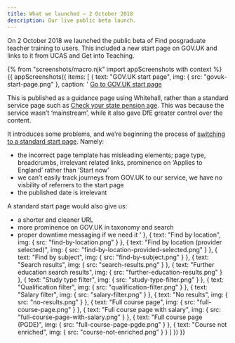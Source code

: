 ```yaml
---
title: What we launched – 2 October 2018
description: Our live public beta launch.
---
```

On 2 October 2018 we launched the public beta of Find posgraduate teacher training to users. This included a new start page on GOV.UK and links to it from UCAS and Get into Teaching.

{% from "screenshots/macro.njk" import appScreenshots with context %}
{{ appScreenshots({
  items: [
    {
      text: "GOV.UK start page",
      img: { src: "govuk-start-page.png" },
      caption: '
[Go to GOV.UK start page](https://www.gov.uk/find-postgraduate-teacher-training-courses)

This is published as a guidance page using Whitehall, rather than a standard service page such as [Check your state pension age](https://www.gov.uk/state-pension-age). This was because the service wasn’t ‘mainstream’, while it also gave DfE greater control over the content.

It introduces some problems, and we’re beginning the process of [switching to a standard start page](https://trello.com/c/QDFcFsSd/425-apply-for-a-mainstream-govuk-start-page). Namely:

* the incorrect page template has misleading elements; page type, breadcrumbs, irrelevant related links, prominence on ‘Applies to England’ rather than ‘Start now’
* we can’t easily track journeys from GOV.UK to our service, we have no visbility of referrers to the start page
* the published date is irrelevant

A standard start page would also give us:

* a shorter and cleaner URL
* more prominence on GOV.UK in taxonomy and search
* proper downtime messaging if we need it
'
    },
    { text: "Find by location", img: { src: "find-by-location.png" } },
    { text: "Find by location (provider selected)", img: { src: "find-by-location-provided-selected.png" } },
    { text: "Find by subject", img: { src: "find-by-subject.png" } },
    { text: "Search results", img: { src: "search-results.png" } },
    { text: "Further education search results", img: { src: "further-education-results.png" } },
    { text: "Study type filter", img: { src: "study-type-filter.png" } },
    { text: "Qualification filter", img: { src: "qualification-filter.png" } },
    { text: "Salary filter", img: { src: "salary-filter.png" } },
    { text: "No results", img: { src: "no-results.png" } },
    { text: "Full course page", img: { src: "full-course-page.png" } },
    { text: "Full course page with salary", img: { src: "full-course-page-with-salary.png" } },
    { text: "Full course page (PGDE)", img: { src: "full-course-page-pgde.png" } },
    { text: "Course not enriched", img: { src: "course-not-enriched.png" } }
  ]
}) }}

